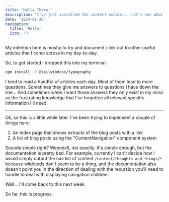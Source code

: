 ```yaml
---
title: 'Hello There!'
description: "I've just installed the content module... Let's see what it can do!"
date: '2024-01-26'
navigation:
  title: 'Hello'
  icon: '🙋'
---
```

My intention here is mostly to try and document / link out to other useful articles that I come across in my day-to-day.
<!--more-->

So, to get started I dropped this into my terminal:

```bash [boop.sh]{1} meta-info=peep
npm install -D @tailwindcss/typography
```

I tend to read a handful of articles each day. Most of them lead to more questions. Sometimes they give me answers to questions I have down the line... And sometimes when I want those answers they only exist in my mind as the frustrating knowledge that I've forgotten all relevant specific information I'll need.

---

Ok, so this is a little while later. I've been trying to implement a couple of things here:

1. An index page that shows extracts of the blog posts with a link
2. A list of blog posts using the "ContentNavigation" component system

Sounds simple right? Weeeeell, not exactly. It's simple enough, but the documentation is pretty bad. For example, currently I can't decide how I would simply output the nav list of content `/content/thoughts-and-things/*` because wildcards don't seem to be a thing, and the documentation also doesn't point you in the direction of dealing with the recursion you'll need to handle to deal with displaying navigation children.

Well... I'll come back to this next week.

So far, this is progress.